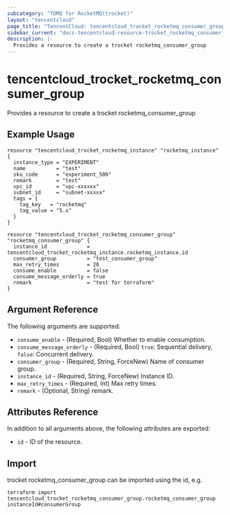 ```yaml
---
subcategory: "TDMQ for RocketMQ(trocket)"
layout: "tencentcloud"
page_title: "TencentCloud: tencentcloud_trocket_rocketmq_consumer_group"
sidebar_current: "docs-tencentcloud-resource-trocket_rocketmq_consumer_group"
description: |-
  Provides a resource to create a trocket rocketmq_consumer_group
---
```


# tencentcloud_trocket_rocketmq_consumer_group

Provides a resource to create a trocket rocketmq_consumer_group

## Example Usage

```hcl
resource "tencentcloud_trocket_rocketmq_instance" "rocketmq_instance" {
  instance_type = "EXPERIMENT"
  name          = "test"
  sku_code      = "experiment_500"
  remark        = "test"
  vpc_id        = "vpc-xxxxxx"
  subnet_id     = "subnet-xxxxx"
  tags = {
    tag_key   = "rocketmq"
    tag_value = "5.x"
  }
}

resource "tencentcloud_trocket_rocketmq_consumer_group" "rocketmq_consumer_group" {
  instance_id             = tencentcloud_trocket_rocketmq_instance.rocketmq_instance.id
  consumer_group          = "test_consumer_group"
  max_retry_times         = 20
  consume_enable          = false
  consume_message_orderly = true
  remark                  = "test for terraform"
}
```

## Argument Reference

The following arguments are supported:

* `consume_enable` - (Required, Bool) Whether to enable consumption.
* `consume_message_orderly` - (Required, Bool) `true`: Sequential delivery, `false`: Concurrent delivery.
* `consumer_group` - (Required, String, ForceNew) Name of consumer group.
* `instance_id` - (Required, String, ForceNew) Instance ID.
* `max_retry_times` - (Required, Int) Max retry times.
* `remark` - (Optional, String) remark.

## Attributes Reference

In addition to all arguments above, the following attributes are exported:

* `id` - ID of the resource.



## Import

trocket rocketmq_consumer_group can be imported using the id, e.g.

```
terraform import tencentcloud_trocket_rocketmq_consumer_group.rocketmq_consumer_group  instanceId#consumerGroup
```

